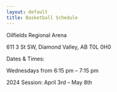 ```yaml
---
layout: default
title: Basketball Schedule
---
```


Oilfields Regional Arena

611 3 St SW, Diamond Valley, AB T0L 0H0



Dates & Times:

Wednesdays from 6:15 pm – 7:15 pm

2024 Session: April 3rd  – May 8th
